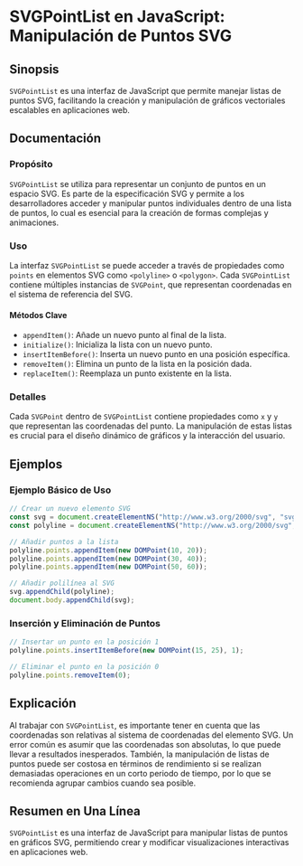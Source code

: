 <!--
Meta Description: # SVGPointList en JavaScript: Manipulación de Puntos SVG ## Sinopsis `SVGPointList` es una interfaz de JavaScript que permite manejar listas de puntos...
Meta Keywords: svg, puntos, polyline, svgpointlist, punto
-->

# SVGPointList en JavaScript: Manipulación de Puntos SVG

## Sinopsis
`SVGPointList` es una interfaz de JavaScript que permite manejar listas de puntos SVG, facilitando la creación y manipulación de gráficos vectoriales escalables en aplicaciones web.

## Documentación
### Propósito
`SVGPointList` se utiliza para representar un conjunto de puntos en un espacio SVG. Es parte de la especificación SVG y permite a los desarrolladores acceder y manipular puntos individuales dentro de una lista de puntos, lo cual es esencial para la creación de formas complejas y animaciones.

### Uso
La interfaz `SVGPointList` se puede acceder a través de propiedades como `points` en elementos SVG como `<polyline>` o `<polygon>`. Cada `SVGPointList` contiene múltiples instancias de `SVGPoint`, que representan coordenadas en el sistema de referencia del SVG.

#### Métodos Clave
- `appendItem()`: Añade un nuevo punto al final de la lista.
- `initialize()`: Inicializa la lista con un nuevo punto.
- `insertItemBefore()`: Inserta un nuevo punto en una posición específica.
- `removeItem()`: Elimina un punto de la lista en la posición dada.
- `replaceItem()`: Reemplaza un punto existente en la lista.

### Detalles
Cada `SVGPoint` dentro de `SVGPointList` contiene propiedades como `x` y `y` que representan las coordenadas del punto. La manipulación de estas listas es crucial para el diseño dinámico de gráficos y la interacción del usuario.

## Ejemplos
### Ejemplo Básico de Uso
```javascript
// Crear un nuevo elemento SVG
const svg = document.createElementNS("http://www.w3.org/2000/svg", "svg");
const polyline = document.createElementNS("http://www.w3.org/2000/svg", "polyline");

// Añadir puntos a la lista
polyline.points.appendItem(new DOMPoint(10, 20));
polyline.points.appendItem(new DOMPoint(30, 40));
polyline.points.appendItem(new DOMPoint(50, 60));

// Añadir polilínea al SVG
svg.appendChild(polyline);
document.body.appendChild(svg);
```

### Inserción y Eliminación de Puntos
```javascript
// Insertar un punto en la posición 1
polyline.points.insertItemBefore(new DOMPoint(15, 25), 1);

// Eliminar el punto en la posición 0
polyline.points.removeItem(0);
```

## Explicación
Al trabajar con `SVGPointList`, es importante tener en cuenta que las coordenadas son relativas al sistema de coordenadas del elemento SVG. Un error común es asumir que las coordenadas son absolutas, lo que puede llevar a resultados inesperados. También, la manipulación de listas de puntos puede ser costosa en términos de rendimiento si se realizan demasiadas operaciones en un corto periodo de tiempo, por lo que se recomienda agrupar cambios cuando sea posible.

## Resumen en Una Línea
`SVGPointList` es una interfaz de JavaScript para manipular listas de puntos en gráficos SVG, permitiendo crear y modificar visualizaciones interactivas en aplicaciones web.